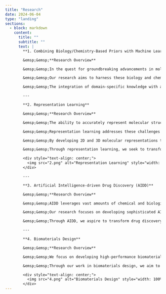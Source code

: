 ```yaml
---
title: "Research"
date: 2024-06-04
type: "landing"
sections:
  - block: markdown
    content:
      title: ""
      subtitle: ""
      text: |
        **1. Combining Biology/Chemistry-Based Priors with Machine Learning**

        &emsp;&emsp;**Research Overview**

        &emsp;&emsp;In the quest for groundbreaking advancements in molecular science, leveraging the synergy between biology, chemistry, and machine learning is a promising frontier. Traditional machine learning models, particularly deep neural networks, have shown remarkable capabilities in interpolating within large datasets. However, their performance often diminishes when applied to novel scenarios due to a lack of inherent domain-specific knowledge. In the fields of biology and chemistry, we possess rich, physics-based priors—such as functional forms, symmetries, and statistical behaviors—that are grounded in well-established scientific principles.

        &emsp;&emsp;Our research aims to harness these biology and chemistry-based priors to enhance the predictive power and generalization of machine learning models. By embedding these strong priors into our algorithms, we can create more accurate and efficient models that simulate complex molecular interactions and dynamics. This approach not only bridges the gap between empirical data and theoretical models but also accelerates the discovery and optimization of new molecules and materials.

        &emsp;&emsp;The integration of domain-specific knowledge with advanced machine learning techniques promises to revolutionize the way we understand and manipulate molecular systems, paving the way for significant innovations in drug discovery, materials science, and beyond.

        ---

        **2. Representation Learning**

        &emsp;&emsp;**Research Overview**

        &emsp;&emsp;The ability to accurately represent molecular structures and their interactions is fundamental to advancing the field of chemical and biological discovery. Traditional machine learning models, while powerful, often fall short in chemistry and biology due to the unique and complex nature of molecular data. Unlike typical image or text data, molecules are not inherently numeric or character-based, and the available data is often limited and noisy.

        &emsp;&emsp;Representation learning addresses these challenges by creating robust, meaningful representations of molecular structures that can be effectively utilized by machine learning models. Our research focuses on integrating domain-specific knowledge into these representations to improve model accuracy, uncertainty estimation, and generalization, particularly in low-data environments.

        &emsp;&emsp;By developing 2D and 3D molecular representations that account for stereochemistry and conformational flexibility, we aim to enhance the predictive power of our models. Additionally, we explore representation learning for more complex systems, such as molecular ensembles, polymers, and porous materials, to further broaden the applicability of our methods.

        &emsp;&emsp;Through representation learning, we seek to transform how we model, predict, and understand molecular behavior, enabling more efficient and accurate discoveries in drug development, materials science, and beyond. This approach not only optimizes the use of available data but also opens new pathways for innovation by providing deeper insights into the fundamental properties and interactions of molecules.

        <div style="text-align: center;">
          <img src="2.png" alt="Representation Learning" style="width: 50%;">
        </div>

        ---

        **3. Artificial Intelligence-driven Drug Discovery (AIDD)**

        &emsp;&emsp;**Research Overview**

        &emsp;&emsp;AIDD leverages vast amounts of chemical and biological data to build predictive models that can identify promising drug candidates more efficiently and accurately. By integrating AI with existing data, we can better predict compound performance, optimize molecular properties, and streamline the drug discovery pipeline. This approach minimizes human bias, reduces the need for manual intervention, and accelerates the hit-to-lead and lead optimization stages, significantly cutting down the time and cost required to bring new drugs to market.

        &emsp;&emsp;Our research focuses on developing sophisticated AI models that can navigate the complexities of small molecule discovery, including handling the vast chemical space, predicting biological activities, and optimizing synthesis routes. We aim to create a seamless integration of computational design and experimental validation, paving the way for more effective and rapid drug discovery processes.

        &emsp;&emsp;Through AIDD, we aspire to transform drug discovery into a more data-driven, efficient, and scalable endeavor, ultimately leading to the faster development of innovative therapies and improved patient outcomes. This approach not only enhances our ability to discover new drugs but also opens up new possibilities for personalized medicine and targeted treatments, addressing some of the most challenging health issues of our time.

        ---

        **4. Biomaterials Design**

        &emsp;&emsp;**Research Overview**

        &emsp;&emsp;We focus on developing high-performance biomaterials for various applications, including drug delivery systems, tissue engineering scaffolds, and biosensors. Our approach combines domain-specific knowledge with cutting-edge machine learning to create robust, predictive models that guide the design of new materials. This synergy not only accelerates the discovery and optimization of biomaterials but also ensures their safety and efficacy in real-world applications.

        &emsp;&emsp;Through our work in biomaterials design, we aim to push the boundaries of what is possible, creating innovative solutions that address critical challenges in healthcare and beyond. Our ultimate goal is to develop biomaterials that improve patient outcomes, enhance the quality of life, and contribute to sustainable technological advancements.

        <div style="text-align: center;">
          <img src="4.png" alt="Biomaterials Design" style="width: 100%;">
        </div>
---
```

